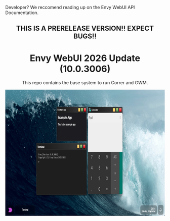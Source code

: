 <p>Developer? We reccomend reading up on the <a>Envy WebUI API Documentation</a>.</p>
<div align="center">
<h2>THIS IS A PRERELEASE VERSION!! EXPECT BUGS!!</h2>
<h1>Envy WebUI 2026 Update (10.0.3006)</h1>
<p>This repo contains the base system to run Correr and GWM.</p>
<img src="Assets/demos/3006.png" height="400px">
</div>
